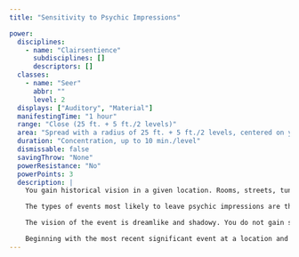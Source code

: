 ```yaml
---
title: "Sensitivity to Psychic Impressions"

power:
  disciplines:
    - name: "Clairsentience"
      subdisciplines: []
      descriptors: []
  classes:
    - name: "Seer"
      abbr: ""
      level: 2
  displays: ["Auditory", "Material"]
  manifestingTime: "1 hour"
  range: "Close (25 ft. + 5 ft./2 levels)"
  area: "Spread with a radius of 25 ft. + 5 ft./2 levels, centered on you"
  duration: "Concentration, up to 10 min./level"
  dismissable: false
  savingThrow: "None"
  powerResistance: "No"
  powerPoints: 3
  description: |
    You gain historical vision in a given location. Rooms, streets, tunnels, and other discrete locations accumulate psychic impressions left by powerful emotions experienced in a given area. These impressions offer you a picture of the location's past.

    The types of events most likely to leave psychic impressions are those that elicited strong emotions: battles and betrayals, marriages and murders, births and great pain, or any other event where one emotion dominates. Everyday occurrences leave no residue for a manifester to detect.

    The vision of the event is dreamlike and shadowy. You do not gain special knowledge of those involved in the vision, though you might be able to read large banners or other writing if they are in your language.

    Beginning with the most recent significant event at a location and working backward in time, you can sense one distinct event for every 10 minutes you maintain concentration, if any such events exist to be sensed. Your sensitivity extends into the past a maximum number of years equal to 100 &times; your manifester level.
---
```

